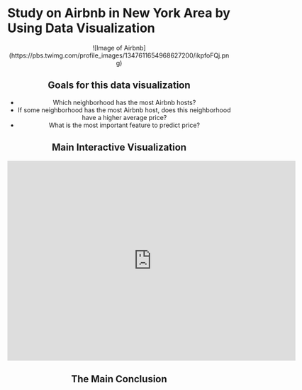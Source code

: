 # Study on Airbnb in New York Area by Using Data Visualization

<center> ![Image of Airbnb](https://pbs.twimg.com/profile_images/1347611654968627200/ikpfoFQj.png) <center>

## Goals for this data visualization
* Which neighborhood has the most Airbnb hosts?
* If some neighborhood has the most Airbnb host, does this neighborhood have a higher average price?
* What is the most important feature to predict price?



## Main Interactive Visualization

<iframe seamless frameborder="0" src="https://public.tableau.com/app/profile/chenshengwen/viz/Book1_16227770760480/Sheet1" width = '650' height = '450' scrolling='yes' ></iframe>

## The Main Conclusion

